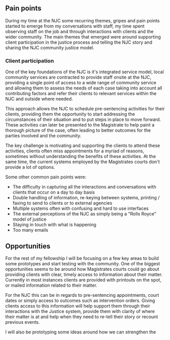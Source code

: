 ## Pain points
During my time at the NJC some recurring themes, gripes and pain points started to emerge from my conversations with staff, my time spent observing staff on the job and through interactions with clients and the wider community. The main themes that emerged were around supporting client participation in the justice process and telling the NJC story and sharing the NJC community justice model.

### Client participation

One of the key foundations of the NJC is it's integrated service model, local community services are contracted to provide staff onsite at the NJC, providing a single point of access to a wide range of community service and allowing them to assess the needs of each case taking into account all contributing factors and refer their clients to relevant services within the NJC and outside where needed.

This approach allows the NJC to schedule pre-sentencing activities for their clients, providing them the opportunity to start addressing the circumstances of their situation and to put steps in place to move forward. These activities can later be presented to the Magistrate to help paint a thorough picture of the case, often leading to better outcomes for the parties involved and the community.

The key challenge is motivating and supporting the clients to attend these activities, clients often miss appointments for a myriad of reasons, sometimes without understanding the benefits of these activities. At the same time, the current systems employed by the Magistrates courts don't provide a lot of options.

Some other common pain points were:
* The difficulty in capturing all the interactions and conversations with clients that occur on a day to day basis
* Double handling of information, re-keying between systems, printing / faxing to send to clients or to external agencies
* Multiple systems often with confusing and hard to use interfaces
* The external perceptions of the NJC as simply being a "Rolls Royce" model of justice
* Staying in touch with what is happening
* Too many emails

## Opportunities
For the rest of my fellowship I will be focusing on a few key areas to build some prototypes and start testing with the community. One of the biggest opportunities seems to be around how Magistrates courts could go about providing clients with clear, timely access to information about their matter. Currently in most instances clients are provided with printouts on the spot, or mailed information related to their matter.

For the NJC this can be in regards to pre-sentencing appointments, court dates or simply access to outcomes such as intervention orders. Giving clients access to this information will help support them through their interactions with the Justice system, provide them with clarity of where their matter is at and help when they need to re-tell their story or recount previous events.

I will also be prototyping some ideas around how we can strengthen the

